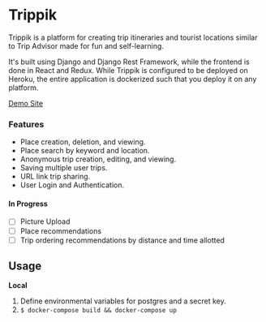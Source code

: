 # Trippik

Trippik is a platform for creating trip itineraries and tourist locations similar to 
Trip Advisor made for fun and self-learning.

It's built using Django and Django Rest Framework, while the frontend is done in React and Redux.
While Trippik is configured to be deployed on Heroku, the entire application 
is dockerized such that you deploy it on any platform.

[Demo Site](https://trippik.herokuapp.com)

### Features
 - Place creation, deletion, and viewing.
 - Place search by keyword and location.
 - Anonymous trip creation, editing, and viewing.
 - Saving multiple user trips.
 - URL link trip sharing.
 - User Login and Authentication.

#### In Progress
 - [ ] Picture Upload
 - [ ] Place recommendations
 - [ ] Trip ordering recommendations by distance and time allotted
 
## Usage
**Local**

1) Define environmental variables for postgres and a secret key.
2) ```$ docker-compose build && docker-compose up ```